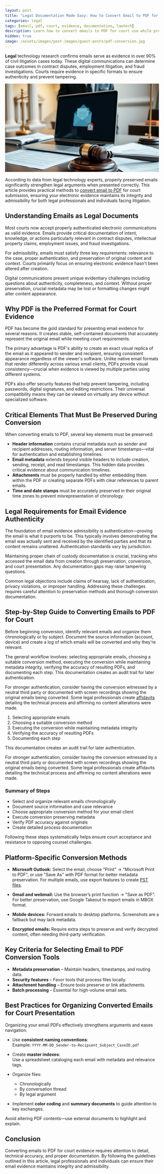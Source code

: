 ```yaml
---
layout: post
title: "Legal Documentation Made Easy: How to Convert Email to PDF for Court Evidence"
categories: legal
tags: [email, pdf, court, evidence, documentation, lawtech]
description: Learn how to convert emails to PDF for court use while preserving metadata, authenticity, and admissibility.
hidden: true
image: /assets/images/post-images/guest-posts/pdf-conversion.jpg
---
```


**Legal** technology research confirms emails serve as evidence in over 90% of civil litigation cases today. These digital communications can determine case outcomes in contract disputes, employment litigation, and fraud investigations. Courts require evidence in specific formats to ensure authenticity and prevent tampering.

![Document to PDF conversion](/assets/images/post-images/guest-posts/pdf-conversion.jpg)

According to data from legal technology experts, properly preserved emails significantly strengthen legal arguments when presented correctly. This article provides practical methods to [convert email to PDF](https://www.coolutils.com/online/EML-to-PDF) for court submission, ensuring your electronic evidence maintains its integrity and admissibility for both legal professionals and individuals facing litigation.

## Understanding Emails as Legal Documents

Most courts now accept properly authenticated electronic communications as valid evidence. Emails provide critical documentation of intent, knowledge, or actions particularly relevant in contract disputes, intellectual property claims, employment issues, and fraud investigations.

For admissibility, emails must satisfy three key requirements: relevance to the case, proper authentication, and preservation of original content and context. Courts primarily focus on ensuring electronic evidence hasn't been altered after creation.

Digital communications present unique evidentiary challenges including questions about authenticity, completeness, and context. Without proper preservation, crucial metadata may be lost or formatting changes might alter content appearance.

## Why PDF is the Preferred Format for Court Evidence

PDF has become the gold standard for presenting email evidence for several reasons. It creates stable, self-contained documents that accurately represent the original email while meeting court requirements.

The primary advantage is PDF's ability to create an exact visual replica of the email as it appeared to sender and recipient, ensuring consistent appearance regardless of the viewer's software. Unlike native email formats that render differently across various email clients, PDFs provide visual consistency—crucial when evidence is viewed by multiple parties using different systems.

PDFs also offer security features that help prevent tampering, including passwords, digital signatures, and editing restrictions. Their universal compatibility means they can be viewed on virtually any device without specialized software.

## Critical Elements That Must Be Preserved During Conversion

When converting emails to PDF, several key elements must be preserved:

- **Header information** contains crucial metadata such as sender and recipient addresses, routing information, and server timestamps—vital for authentication and establishing timelines.
- **Email metadata** extends beyond visible headers to include creation, sending, receipt, and read timestamps. This hidden data provides critical evidence about communication timelines.
- **Attachments** must be properly handled by either embedding them within the PDF or creating separate PDFs with clear references to parent emails.
- **Time and date stamps** must be accurately preserved in their original time zones to prevent misrepresentation of chronology.

## Legal Requirements for Email Evidence Authenticity

The foundation of email evidence admissibility is authentication—proving the email is what it purports to be. This typically involves demonstrating the email was actually sent and received by the identified parties and that its content remains unaltered. Authentication standards vary by jurisdiction.

Maintaining proper chain of custody documentation is crucial, tracking who accessed the email data from creation through preservation, conversion, and court presentation. Any documentation gaps may raise tampering questions.

Common legal objections include claims of hearsay, lack of authentication, privacy violations, or improper handling. Addressing these challenges requires careful attention to preservation methods and thorough conversion documentation.

## Step-by-Step Guide to Converting Emails to PDF for Court

Before beginning conversion, identify relevant emails and organize them chronologically or by subject. Document the source information (account, device) and create a log of which emails will be converted and why they're relevant.

The general workflow involves: selecting appropriate emails, choosing a suitable conversion method, executing the conversion while maintaining metadata integrity, verifying the accuracy of resulting PDFs, and documenting each step. This documentation creates an audit trail for later authentication.

For stronger authentication, consider having the conversion witnessed by a neutral third party or documented with screen recordings showing the original emails being converted. Some legal professionals create [affidavits](https://en.wikipedia.org/wiki/Affidavit) detailing the technical process and affirming no content alterations were made.

1. Selecting appropriate emails  
2. Choosing a suitable conversion method  
3. Executing the conversion while maintaining metadata integrity  
4. Verifying the accuracy of resulting PDFs  
5. Documenting each step  

This documentation creates an audit trail for later authentication.

For stronger authentication, consider having the conversion witnessed by a neutral third party or documented with screen recordings showing the original emails being converted. Some legal professionals create affidavits detailing the technical process and affirming no content alterations were made.

### Summary of Steps

- Select and organize relevant emails chronologically  
- Document source information and case relevance  
- Choose appropriate conversion method for your email client  
- Execute conversion preserving metadata  
- Verify PDF accuracy against originals  
- Create detailed process documentation

Following these steps systematically helps ensure court acceptance and resistance to opposing counsel challenges.

## Platform-Specific Conversion Methods

- **Microsoft Outlook:** Select the email, choose "Print" → "Microsoft Print to PDF", or use "Save As" with PDF format for better metadata preservation. For multiple emails, use export features to create [PST files](https://en.wikipedia.org/wiki/Personal_Storage_Table).
  
- **Gmail and webmail:** Use the browser’s print function → "Save as PDF". For better preservation, use Google Takeout to export emails in MBOX format.

- **Mobile devices:** Forward emails to desktop platforms. Screenshots are a fallback but may lack metadata.

- **Encrypted emails:** Require extra steps to preserve and verify decrypted content, often needing third-party verification.

## Key Criteria for Selecting Email to PDF Conversion Tools

- **Metadata preservation** – Maintain headers, timestamps, and routing data.
- **Security features** – Favor tools that process files locally.
- **Attachment handling** – Ensure tools preserve or link attachments.
- **Batch processing** – Essential for high-volume email sets.

## Best Practices for Organizing Converted Emails for Court Presentation

Organizing your email PDFs effectively strengthens arguments and eases navigation.

- Use **consistent naming conventions**:  
  Example: `YYYY-MM-DD_Sender-to-Recipient_Subject_CaseID.pdf`

- Create **master indexes**:  
  Use a spreadsheet cataloging each email with metadata and relevance tags.

- Organize files:
  - Chronologically
  - By conversation thread
  - By legal argument

- Implement **color coding** and **summary documents** to guide attention to key exchanges.

Avoid altering PDF contents—use external documents to highlight and explain.

## Conclusion

Converting emails to PDF for court evidence requires attention to detail, technical accuracy, and proper documentation. By following the guidelines outlined in this article, legal professionals and individuals can ensure their email evidence maintains integrity and admissibility.

